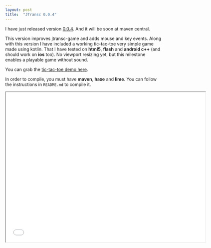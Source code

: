 ```yaml
---
layout: post
title:  "JTransc 0.0.4"
---
```


I have just released version [0.0.4](https://github.com/jtransc/jtransc/tree/0.0.4). And it will be soon at maven central.

<!--more-->

This version improves jtransc-game and adds mouse and key events.
Along with this version I have included a working tic-tac-toe very simple game made using kotlin.
That I have tested on **html5**, **flash** and **android c++** (and should work on **ios** too).
No viewport resizing yet, but this milestone enables a playable game without sound.

You can grab the [tic-tac-toe demo here](https://github.com/jtransc/jtransc-examples/tree/master/tic-tac-toe-kotlin).

In order to compile, you must have **maven**, **haxe** and **lime**. You can follow the instructions in `README.md` to compile it.

<iframe src="/img/tictactoe-0.0.4/js/index.html" width="640" height="480"></iframe>
